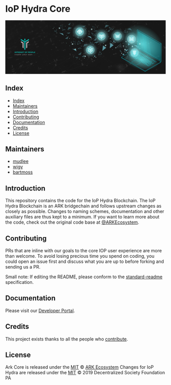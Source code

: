 # IoP Hydra Core

<p align="center">
    <img src="banner.jpg" />
</p>

## Index

- [Index](#index)
- [Maintainers](#maintainers)
- [Introduction](#introduction)
- [Contributing](#contributing)
- [Documentation](#documentation)
- [Credits](#credits)
- [License](#license)

## Maintainers

-   [mudlee](https://github.com/mudlee)
-   [wigy](https://github.com/wigy-opensource-developer)
-   [bartmoss](https://github.com/izolyomi)

## Introduction

This repository contains the code for the IoP Hydra Blockchain. The IoP Hydra Blockchain is an ARK bridgechain and follows upstream changes as closely as possible.
Changes to naming schemes, documentation and other auxiliary files are thus kept to a minimum. If you want to learn more about the code, check out the original code base at [@ARKEcosystem](https://github.com/ARKEcosystem/core.git).

## Contributing

PRs that are inline with our goals to the core IOP user experience are
more than welcome. To avoid losing precious time you spend on coding, you could
open an issue first and discuss what you are up to before forking and sending us
a PR.

Small note: If editing the README, please conform to the
[standard-readme](https://github.com/RichardLitt/standard-readme) specification.

## Documentation

Please visit our [Developer Portal](https://iop-stack.iop.rocks/dids-and-claims/specification/#/).

## Credits

This project exists thanks to all the people who [contribute](../../contributors).

## License

Ark Core is released under the [MIT](LICENSE) © [ARK Ecosystem](https://ark.io)
Changes for IoP Hydra are released under the [MIT](LICENSE) © 2019 Decentralized Society Foundation PA
